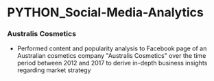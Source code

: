 # PYTHON_Social-Media-Analytics
### Australis Cosmetics
- Performed content and popularity analysis to Facebook page of an Australian cosmetics company "Australis Cosmetics" over the time period between 2012 and 2017 to derive in-depth business insights regarding market strategy
